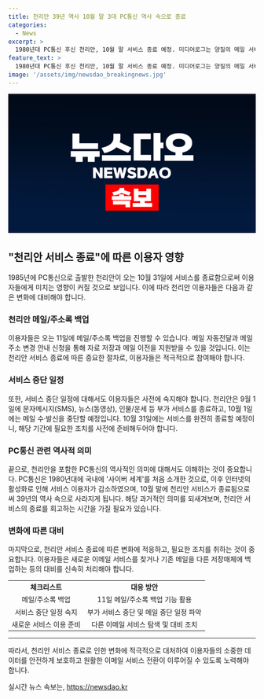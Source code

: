 ```yaml
---
title: 천리안 39년 역사 10월 말 3대 PC통신 역사 속으로 종료
categories:
  - News
excerpt: >
  1980년대 PC통신 후신 천리안, 10월 말 서비스 종료 예정. 미디어로그는 양질의 메일 서비스 유지 어려워 결정. 11일 메일/주소록 백업, 이후 메일 전환 지원. 11월 1일부터 기본료 무료 전환, 9월 1일 SMS 및 부가 서비스 종료, 10월 1일 메일 송수신 중지 후 10월 31일 완전 종료. 1985년 시작 후 39년만에 종결되며 PC통신 3대 명맥도 끊김. 인터넷 활성화로 이용자 급감, 명성 회복하지 못했음.
feature_text: >
  1980년대 PC통신 후신 천리안, 10월 말 서비스 종료 예정. 미디어로그는 양질의 메일 서비스 유지 어려워 결정. 11일 메일/주소록 백업, 이후 메일 전환 지원. 11월 1일부터 기본료 무료 전환, 9월 1일 SMS 및 부가 서비스 종료, 10월 1일 메일 송수신 중지 후 10월 31일 완전 종료. 1985년 시작 후 39년만에 종결되며 PC통신 3대 명맥도 끊김. 인터넷 활성화로 이용자 급감, 명성 회복하지 못했음.
image: '/assets/img/newsdao_breakingnews.jpg'
---
```


<p><img src="/assets/img/newsdao_breakingnews.jpg" alt="flaretime 속보" /></p>

<h2 data-ke-size="size26">"천리안 서비스 종료"에 따른 이용자 영향</h2>

<p data-ke-size="size16">1985년에 PC통신으로 출발한 천리안이 오는 10월 31일에 서비스를 종료함으로써 이용자들에게 미치는 영향이 커질 것으로 보입니다. 이에 따라 천리안 이용자들은 다음과 같은 변화에 대비해야 합니다.</p>

<h3 data-ke-size="size24">천리안 메일/주소록 백업</h3>

<p data-ke-size="size16">이용자들은 오는 11일에 메일/주소록 백업을 진행할 수 있습니다. 메일 자동전달과 메일주소 변경 안내 신청을 통해 자료 저장과 메일 이전을 지원받을 수 있을 것입니다. 이는 천리안 서비스 종료에 따른 중요한 절차로, 이용자들은 적극적으로 참여해야 합니다.</p>

<h3 data-ke-size="size24">서비스 중단 일정</h3>

<p data-ke-size="size16">또한, 서비스 중단 일정에 대해서도 이용자들은 사전에 숙지해야 합니다. 천리안은 9월 1일에 문자메시지(SMS), 뉴스(동영상), 인물/운세 등 부가 서비스를 종료하고, 10월 1일에는 메일 수·발신을 중단할 예정입니다. 10월 31일에는 서비스를 완전히 종료할 예정이니, 해당 기간에 필요한 조치를 사전에 준비해두어야 합니다.</p>

<h3 data-ke-size="size24">PC통신 관련 역사적 의미</h3>

<p data-ke-size="size16">끝으로, 천리안을 포함한 PC통신의 역사적인 의미에 대해서도 이해하는 것이 중요합니다. PC통신은 1980년대에 국내에 '사이버 세계'를 처음 소개한 것으로, 이후 인터넷의 활성화로 인해 서비스 이용자가 감소하였으며, 10월 말에 천리안 서비스가 종료됨으로써 39년의 역사 속으로 사라지게 됩니다. 해당 과거적인 의미를 되새겨보며, 천리안 서비스의 종료를 회고하는 시간을 가질 필요가 있습니다.</p>

<h3 data-ke-size="size24">변화에 따른 대비</h3>

<p data-ke-size="size16">마지막으로, 천리안 서비스 종료에 따른 변화에 적응하고, 필요한 조치를 취하는 것이 중요합니다. 이용자들은 새로운 이메일 서비스를 찾거나 기존 메일을 다른 저장매체에 백업하는 등의 대비를 신속히 처리해야 합니다.</p>

<table>
    <tr>
        <td style="text-align: center; height: 17px;"><b>체크리스트</b></td>
        <td style="text-align: center; height: 17px;"><b>대응 방안</b></td>
    </tr>
    <tr>
        <td style="text-align: center; height: 17px;">메일/주소록 백업</td>
        <td style="text-align: center; height: 17px;">11일 메일/주소록 백업 기능 활용</td>
    </tr>
    <tr>
        <td style="text-align: center; height: 17px;">서비스 중단 일정 숙지</td>
        <td style="text-align: center; height: 17px;">부가 서비스 중단 및 메일 중단 일정 파악</td>
    </tr>
    <tr>
        <td style="text-align: center; height: 17px;">새로운 서비스 이용 준비</td>
        <td style="text-align: center; height: 17px;">다른 이메일 서비스 탐색 및 대비 조치</td>
    </tr>
</table>

<hr>

<p data-ke-size="size16">따라서, 천리안 서비스 종료로 인한 변화에 적극적으로 대처하여 이용자들의 소중한 데이터를 안전하게 보호하고 원활한 이메일 서비스 전환이 이루어질 수 있도록 노력해야 합니다.</p>
실시간 뉴스 속보는, <a href="https://newsdao.kr" rel="dofollow">https://newsdao.kr</a>


